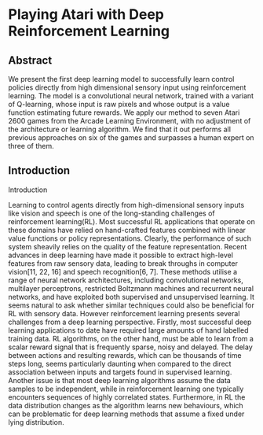 # Playing Atari with Deep Reinforcement Learning


## Abstract

We present the first deep learning model to successfully learn control policies directly from high dimensional sensory input using reinforcement learning. 
The model is a convolutional neural network, trained with a variant of Q-learning, whose input is raw pixels and whose output is a value function estimating future rewards. 
We apply our method to seven Atari 2600 games from the Arcade Learning Environment, with no adjustment of the architecture or learning algorithm. 
We find that it out performs all previous approaches on six of the games and surpasses a human expert on three of them.

## Introduction

Introduction 

Learning to control agents directly from high-dimensional sensory inputs like vision and speech is one of the long-standing challenges of reinforcement learning(RL). 
Most successful RL applications that operate on these domains have relied on hand-crafted features combined with linear value functions or policy representations. 
Clearly, the performance of such system sheavily relies on the quality of the feature representation. 
Recent advances in deep learning have made it possible to extract high-level features from raw sensory data, leading to break throughs in computer vision[11, 22, 16] and speech recognition[6, 7]. 
These methods utilise a range of neural network architectures, including convolutional networks, multilayer perceptrons, restricted Boltzmann machines and recurrent neural networks, and have exploited both supervised and unsupervised learning. 
It seems natural to ask whether similar techniques could also be beneficial for RL with sensory data. 
However reinforcement learning presents several challenges from a deep learning perspective. 
Firstly, most successful deep learning applications to date have required large amounts of hand labelled training data. 
RL algorithms, on the other hand, must be able to learn from a scalar reward signal that is frequently sparse, noisy and delayed. 
The delay between actions and resulting rewards, which can be thousands of time steps long, seems particularly daunting when compared to the direct association between inputs and targets found in supervised learning.
Another issue is that most deep learning algorithms assume the data samples to be independent, while in reinforcement learning one typically encounters sequences of highly correlated states. 
Furthermore, in RL the data distribution changes as the algorithm learns new behaviours, which can be problematic for deep learning methods that assume a fixed under lying distribution.
